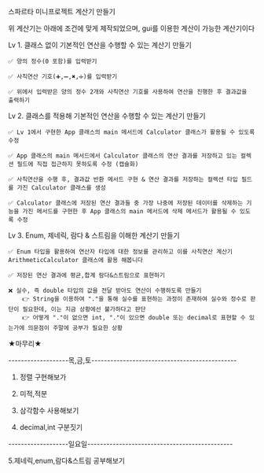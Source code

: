 스파르타 미니프로젝트 계산기 만들기

위 계산기는 아래에 조건에 맞게 제작되었으며, gui를 이용한 계산이 가능한 계산기이다

Lv 1. 클래스 없이 기본적인 연산을 수행할 수 있는 계산기 만들기
 
    ✅ 양의 정수(0 포함)를 입력받기
 
    ✅ 사칙연산 기호(➕,➖,✖️,➗)를 입력받기
 
    ✅ 위에서 입력받은 양의 정수 2개와 사칙연산 기호를 사용하여 연산을 진행한 후 결과값을 출력하기

Lv 2. 클래스를 적용해 기본적인 연산을 수행할 수 있는 계산기 만들기
 
    ✅ Lv 1에서 구현한 App 클래스의 main 메서드에 Calculator 클래스가 활용될 수 있도록 수정
 
    ✅ App 클래스의 main 메서드에서 Calculator 클래스의 연산 결과를 저장하고 있는 컬렉션 필드에 직접 접근하지 못하도록 수정 (캡슐화)
 
    ✅ 사칙연산을 수행 후, 결과값 반환 메서드 구현 & 연산 결과를 저장하는 컬렉션 타입 필드를 가진 Calculator 클래스를 생성
 
    ✅ Calculator 클래스에 저장된 연산 결과들 중 가장 나중에 저장된 데이터를 삭제하는 기능을 가진 메서드를 구현한 후 App 클래스의 main 메서드에 삭제 메서드가 활용될 수 있도록 수정

Lv 3. Enum, 제네릭, 람다 & 스트림을 이해한 계산기 만들기
 
    ✅ Enum 타입을 활용하여 연산자 타입에 대한 정보를 관리하고 이를 사칙연산 계산기 ArithmeticCalculator 클래스에 활용 해봅니다
 
    ✅ 저장된 연산 결과에 평균,합계 람다&스트림으로 표현하기
 
    ❌ 실수, 즉 double 타입의 값을 전달 받아도 연산이 수행하도록 만들기
        👉 String을 이용하여 "."을 통해 실수를 표현하는 과정이 존재하여 실수와 정수로 판단이 필요한데, 이는 지금 상황에선 불가하다고 판단
        👉 어떻게 "."이 없으면 int, "."이 있으면 double 또는 decimal로 표현할 수 있는가에 의문점이 주말에 공부가 필요한 상황


    
    
   ★마무리★
   
-------------------목,금,토----------------------------------------------

1. 정렬 구현해보가

2. 미적,적분

3. 삼각함수 사용해보기

4. decimal,int 구분짓기

-------------------일요일----------------------------------------------

5.제네릭,enum,람다&스트림 공부해보기 
